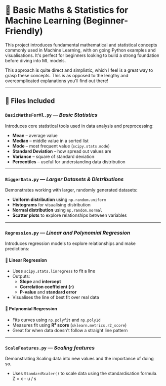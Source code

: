 # 📘 Basic Maths & Statistics for Machine Learning (Beginner-Friendly)

This project introduces fundamental mathematical and statistical concepts commonly used in Machine Learning, with on going Python examples and visualisations. It's perfect for beginners looking to build a strong foundation before diving into ML models.

This approach is quite direct and simplistic, which I feel is a great way to grasp these concepts. This is as opposed to the lengthy and overcomplicated explanations you'll find out there!

---

## 📂 Files Included

### `BasicMathsForMl.py` — *Basic Statistics*
Introduces core statistical tools used in data analysis and preprocessing:
- **Mean** – average value
- **Median** – middle value in a sorted list
- **Mode** – most frequent value (`scipy.stats.mode`)
- **Standard Deviation** – how spread out values are
- **Variance** – square of standard deviation
- **Percentiles** – useful for understanding data distribution

---

### `BiggerData.py` — *Larger Datasets & Distributions*
Demonstrates working with larger, randomly generated datasets:
- **Uniform distribution** using `np.random.uniform`
- **Histograms** for visualising distribution
- **Normal distribution** using `np.random.normal`
- **Scatter plots** to explore relationships between variables

---

### `Regression.py` — *Linear and Polynomial Regression*
Introduces regression models to explore relationships and make predictions:

#### 🔹 Linear Regression
- Uses `scipy.stats.linregress` to fit a line
- Outputs:
  - **Slope** and **intercept**
  - **Correlation coefficient (`r`)**
  - **P-value** and **standard error**
- Visualises the line of best fit over real data

#### 🔹 Polynomial Regression
- Fits curves using `np.polyfit` and `np.poly1d`
- Measures fit using **R² score** (`sklearn.metrics.r2_score`)
- Great for when data doesn't follow a straight line pattern

---

### `ScaleFeatures.py` — *Scaling features*
Demonstrating Scaling data into new values and the importance of doing so.

- Uses `StandardScaler()` to scale data using the standardisation formula. Z = x - u / s
